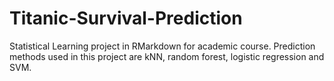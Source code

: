 # Titanic-Survival-Prediction
Statistical Learning project in RMarkdown for academic course. Prediction methods used in this project are kNN, random forest, logistic regression and SVM.
